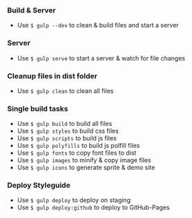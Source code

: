 ### Build & Server
- Use ```$ gulp --dev``` to clean & build files and start a server

### Server
- Use ```$ gulp serve``` to start a server & watch for file changes


### Cleanup files in dist folder
- Use ```$ gulp clean``` to clean all files

### Single build tasks
- Use ```$ gulp build``` to build all files
- Use ```$ gulp styles``` to build css files
- Use ```$ gulp scripts``` to build js files
- Use ```$ gulp polyfills``` to build js polfill files
- Use ```$ gulp fonts``` to copy font files to dist
- Use ```$ gulp images``` to minify & copy image files
- Use ```$ gulp icons``` to generate sprite & demo site

### Deploy Styleguide
- Use ```$ gulp deploy``` to deploy on staging
- Use ```$ gulp deploy:github``` to deploy to GitHub-Pages
